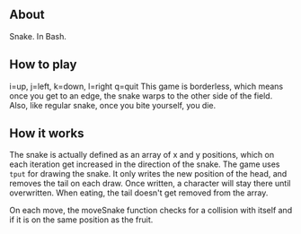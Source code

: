 About
---------------
Snake. In Bash.

How to play
---------------
i=up, j=left, k=down, l=right
q=quit
This game is borderless, which means once you get to an edge, the snake warps to the other side of the field. Also, like regular snake, once you bite yourself, you die.

How it works
---------------
The snake is actually defined as an array of x and y positions, which on each iteration get increased in the direction of the snake. The game uses `tput` for drawing the snake. It only writes the new position of the head, and removes the tail on each draw. Once written, a character will stay there until overwritten. When eating, the tail doesn't get removed from the array.

On each move, the moveSnake function checks for a collision with itself and if it is on the same position as the fruit.
